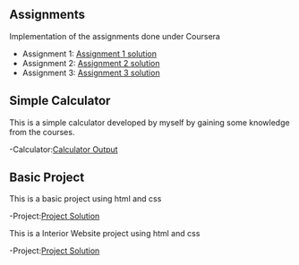  
 ## Assignments
Implementation of the assignments done under Coursera

-  Assignment 1: 	[Assignment 1 solution](https://rakshita-05github.github.io/RV_webdev_projects/Assignment1/Littlelemon.html)
-  Assignment 2: 	[Assignment 2 solution](https://rakshita-05github.github.io/RV_webdev_projects/Assignment2/Module2.html)
-  Assignment 3: 	[Assignment 3 solution](https://rakshita-05github.github.io/RV_webdev_projects/Assignment3/Assignment3.html)  

## Simple Calculator

This is a simple calculator developed by myself by gaining some knowledge from the courses.

-Calculator:[Calculator Output](https://rakshita-05github.github.io/RV_webdev_projects/CalculatorProject/Calculator.html)

## Basic Project


This is a basic project using html and css

-Project:[Project Solution](https://rakshita-05github.github.io/RV_webdev_projects/Project/techpro.html)

This is a Interior Website project using html and css

-Project:[Project Solution](https://rakshita-05github.github.io/RV_webdev_projects/InteriorProject.html)



